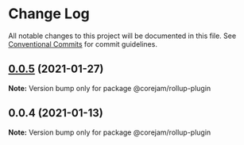 # Change Log

All notable changes to this project will be documented in this file.
See [Conventional Commits](https://conventionalcommits.org) for commit guidelines.

## [0.0.5](https://github.com/corejam/corejam/compare/@corejam/rollup-plugin@0.0.4...@corejam/rollup-plugin@0.0.5) (2021-01-27)

**Note:** Version bump only for package @corejam/rollup-plugin

## 0.0.4 (2021-01-13)

**Note:** Version bump only for package @corejam/rollup-plugin
